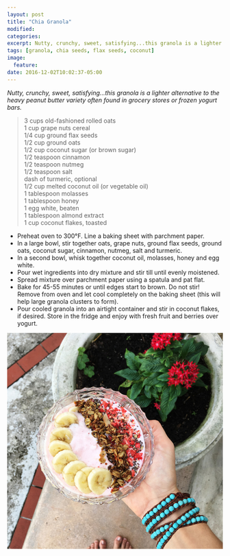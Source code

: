 ```yaml
---
layout: post
title: "Chia Granola"
modified:
categories:
excerpt: Nutty, crunchy, sweet, satisfying...this granola is a lighter alternative to the heavy peanut butter variety often found in grocery stores or frozen yogurt bars.
tags: [granola, chia seeds, flax seeds, coconut]
image:
  feature:
date: 2016-12-02T10:02:37-05:00
---
```


*Nutty, crunchy, sweet, satisfying...this granola is a lighter alternative to the heavy peanut butter variety often found in grocery stores or frozen yogurt bars.*

> 3 cups old-fashioned rolled oats     
> 1 cup grape nuts cereal      
> 1/4 cup ground flax seeds     
> 1/2 cup ground oats     
> 1/2 cup coconut sugar (or brown sugar)     
> 1/2 teaspoon cinnamon     
> 1/2 teaspoon nutmeg     
> 1/2 teaspoon salt     
> dash of turmeric, optional     
> 1/2 cup melted coconut oil (or vegetable oil)      
> 1 tablespoon molasses     
> 1 tablespoon honey     
> 1 egg white, beaten     
> 1 tablespoon almond extract     
> 1 cup coconut flakes, toasted     

* Preheat oven to 300°F. Line a baking sheet with parchment paper.
* In a large bowl, stir together oats, grape nuts, ground flax seeds, ground oats, coconut sugar, cinnamon, nutmeg, salt and turmeric.
* In a second bowl, whisk together coconut oil, molasses, honey and egg white.
* Pour wet ingredients into dry mixture and stir till until evenly moistened.
* Spread mixture over parchment paper using a spatula and pat flat.
* Bake for 45-55 minutes or until edges start to brown. Do not stir! Remove from oven and let cool completely on the baking sheet (this will help large granola clusters to form).
* Pour cooled granola into an airtight container and stir in coconut flakes, if desired. Store in the fridge and enjoy with fresh fruit and berries over yogurt.

<a href="../images/2016/12/chia-granola.jpg"><img src="../images/2016/12/chia-granola.jpg" alt="Chia Granola"/></a>
